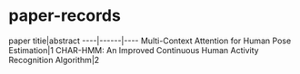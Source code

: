 # paper-records
paper titie|abstract
----|------|----
Multi-Context Attention for Human Pose Estimation|1
CHAR-HMM: An Improved Continuous Human Activity Recognition Algorithm|2
